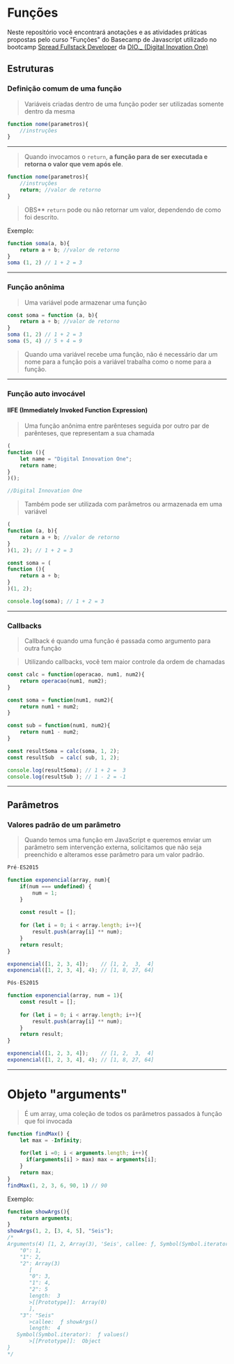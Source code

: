 # Funções
Neste repositório você encontrará anotações e as atividades práticas propostas pelo curso "Funções" do Basecamp de Javascript utilizado no bootcamp [Spread Fullstack Developer](https://www.dio.me/bootcamp/spread-fullstack-developer) da [DIO._ (Digital Inovation One)](https://www.dio.me/)

## Estruturas
### Definição comum de uma função
> Variáveis criadas dentro de uma função poder ser utilizadas somente dentro da mesma
```js
function nome(parametros){
	//instruções
}
```
---
> Quando invocamos o ``return``, **a função para de ser executada e retorna o valor que vem após ele**.
```js
function nome(parametros){
	//instruções
	return; //valor de retorno
}
```
> OBS** ``return`` pode ou não retornar um valor, dependendo de como foi descrito.

Exemplo:
```js
function soma(a, b){
	return a + b; //valor de retorno
}
soma (1, 2) // 1 + 2 = 3
```
---
### Função anônima
> Uma variável pode armazenar uma função
```js
const soma = function (a, b){
	return a + b; //valor de retorno
}
soma (1, 2) // 1 + 2 = 3
soma (5, 4) // 5 + 4 = 9
```
> Quando uma variável recebe uma função, não é necessário dar um nome para a função pois a variável trabalha como o nome para a função.
---
### Função auto invocável
#### IIFE (Immediately Invoked Function Expression)
> Uma função anônima entre parênteses seguida por outro par de parênteses, que representam a sua chamada
```js
(
function (){
	let name = "Digital Innovation One";
	return name;
}
)();

//Digital Innovation One
```
> Também pode ser utilizada com parâmetros ou armazenada em uma variável
```js
(
function (a, b){
	return a + b; //valor de retorno
}
)(1, 2); // 1 + 2 = 3
```
```js
const soma = (
function (){
	return a + b;
}
)(1, 2); 

console.log(soma); // 1 + 2 = 3
```
---
### Callbacks
> Callback é quando uma função é passada como argumento para outra função

> Utilizando callbacks, você tem maior controle da ordem de chamadas
```js
const calc = function(operacao, num1, num2){
	return operacao(num1, num2);
}

const soma = function(num1, num2){
	return num1 + num2;
}

const sub = function(num1, num2){
	return num1 - num2;
}

const resultSoma = calc(soma, 1, 2);
const resultSub  = calc( sub, 1, 2);

console.log(resultSoma); // 1 + 2 =  3
console.log(resultSub ); // 1 - 2 = -1
```
---
## Parâmetros
### Valores padrão de um parâmetro

> Quando temos uma função em JavaScript e queremos enviar um parâmetro sem intervenção externa, solicitamos que não seja preenchido e alteramos esse parâmetro para um valor padrão.
```js 
Pré-ES2015

function exponencial(array, num){
	if(num === undefined) {
		num = 1;
	}
	
	const result = [];
	
	for (let i = 0; i < array.length; i++){
		result.push(array[i] ** num);
	}
	return result;
}

exponencial([1, 2, 3, 4]);    // [1, 2,  3,  4]
exponencial([1, 2, 3, 4], 4); // [1, 8, 27, 64]
```

```js
Pós-ES2015

function exponencial(array, num = 1){
	const result = [];
	
	for (let i = 0; i < array.length; i++){
		result.push(array[i] ** num);
	}
	return result;
}

exponencial([1, 2, 3, 4]);    // [1, 2,  3,  4]
exponencial([1, 2, 3, 4], 4); // [1, 8, 27, 64]
```
---
# Objeto "arguments"
> É um array, uma coleção de todos os parâmetros passados à função que foi invocada
```js
function findMax() {
	let max = -Infinity;
	
	for(let i =0; i < arguments.length; i++){
	  if(arguments[i] > max) max = arguments[i];
	}
	return max; 
}
findMax(1, 2, 3, 6, 90, 1) // 90
```

Exemplo:
```js
function showArgs(){ 
	return arguments;
}
showArgs(1, 2, [3, 4, 5], "Seis");
/*
Arguments(4) [1, 2, Array(3), 'Seis', callee: ƒ, Symbol(Symbol.iterator): ƒ] {
    "0": 1,
    "1": 2,
    "2": Array(3)
	   [
       "0": 3,
       "1": 4,
       "2": 5
       length:  3
       >[[Prototype]]:  Array(0) 	
       ],
    "3": "Seis"
       >callee:  ƒ showArgs()
       length:  4
   Symbol(Symbol.iterator):  ƒ values()
       >[[Prototype]]:  Object 
}
*/
```